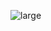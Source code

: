 ![large](https://user-images.githubusercontent.com/95379201/205920166-0df10fae-5762-4555-93fd-cc90877467da.svg)
